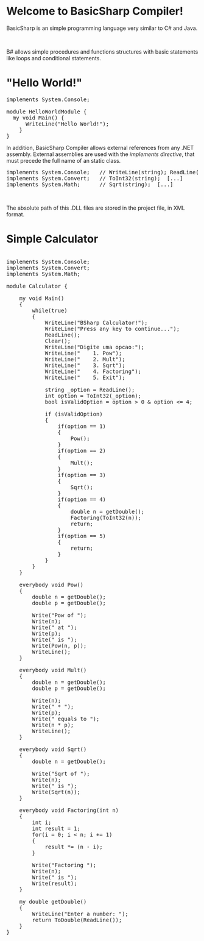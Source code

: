 # Welcome to BasicSharp Compiler!


BasicSharp is an simple programming language very similar to C# and Java.

<br/>

B# allows simple procedures and functions structures with basic statements like loops and conditional statements.

# "Hello World!"
<pre>
implements System.Console;

module HelloWorldModule {
  my void Main() {
	  WriteLine("Hello World!");
	}
}
</pre>

In addition, BasicSharp Compiler allows external references from any .NET assembly. External assemblies are used with the <i>implements directive</i>, that must precede the full name of an static class.

<pre>
implements System.Console;   // WriteLine(string); ReadLine(); Clear(); [...]
implements System.Convert;   // ToInt32(string);  [...]
implements System.Math;      // Sqrt(string);  [...]
</pre>

<br />

The absolute path of this .DLL files are stored in the project file, in XML format.

 
# Simple Calculator

<pre> 
implements System.Console;
implements System.Convert;
implements System.Math;

module Calculator {
	
	my void Main()
	{
		while(true)
		{
			WriteLine("BSharp Calculator!");
			WriteLine("Press any key to continue...");
			ReadLine();
			Clear();
			WriteLine("Digite uma opcao:");
			WriteLine("    1. Pow");
			WriteLine("    2. Mult");
			WriteLine("    3. Sqrt");
			WriteLine("    4. Factoring");
			WriteLine("    5. Exit");
			
			string _option = ReadLine();
			int option = ToInt32(_option);
			bool isValidOption = option > 0 & option <= 4;
			
			if (isValidOption)
			{
				if(option == 1)
				{
					Pow();
				}
				if(option == 2)
				{
					Mult();
				}
				if(option == 3)
				{
					Sqrt();
				}
				if(option == 4)
				{
					double n = getDouble();
					Factoring(ToInt32(n));
					return;
				}
				if(option == 5)
				{
					return;
				}
			}
		}
	}
	
	everybody void Pow()
	{
		double n = getDouble();
		double p = getDouble();
		
		Write("Pow of ");	
		Write(n);
		Write(" at ");
		Write(p);
		Write(" is ");
		Write(Pow(n, p));
		WriteLine();
	}
	
	everybody void Mult()
	{
		double n = getDouble();
		double p = getDouble();
		
		Write(n);
		Write(" * ");
		Write(p);
		Write(" equals to ");
		Write(n * p);
		WriteLine();
	}
	
	everybody void Sqrt()
	{
		double n = getDouble();
		
		Write("Sqrt of ");	
		Write(n);
		Write(" is ");
		Write(Sqrt(n));
	}
	
	everybody void Factoring(int n)
	{
		int i;
		int result = 1;
		for(i = 0; i < n; i += 1)
		{
			result *= (n - i);
		}		
		
		Write("Factoring ");	
		Write(n);
		Write(" is ");
		Write(result);
	}
	
	my double getDouble()
	{
		WriteLine("Enter a number: ");	
		return ToDouble(ReadLine());
	}
}
</pre>
